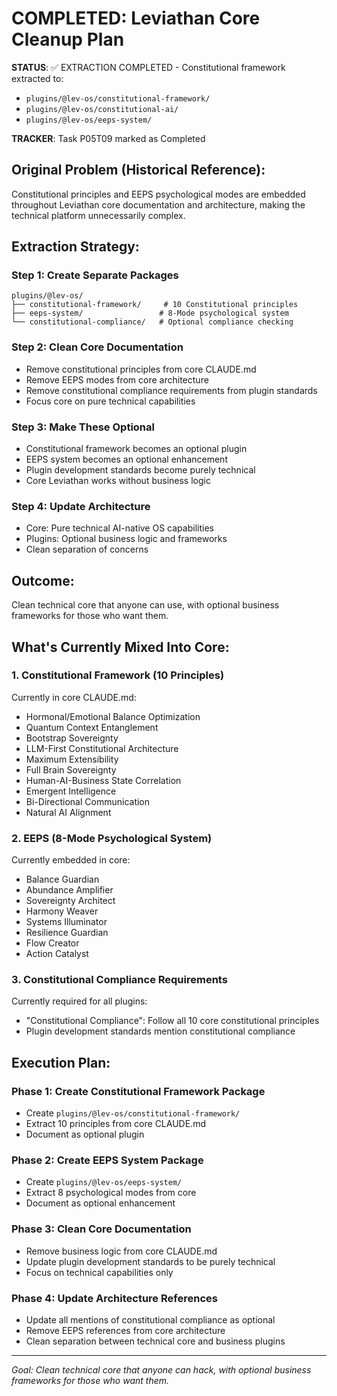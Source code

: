 # COMPLETED: Leviathan Core Cleanup Plan

**STATUS**: ✅ EXTRACTION COMPLETED - Constitutional framework extracted to:
- `plugins/@lev-os/constitutional-framework/`
- `plugins/@lev-os/constitutional-ai/`  
- `plugins/@lev-os/eeps-system/`

**TRACKER**: Task P05T09 marked as Completed

## Original Problem (Historical Reference):
Constitutional principles and EEPS psychological modes are embedded throughout Leviathan core documentation and architecture, making the technical platform unnecessarily complex.

## Extraction Strategy:

### Step 1: Create Separate Packages
```
plugins/@lev-os/
├── constitutional-framework/     # 10 Constitutional principles
├── eeps-system/                 # 8-Mode psychological system  
└── constitutional-compliance/   # Optional compliance checking
```

### Step 2: Clean Core Documentation
- Remove constitutional principles from core CLAUDE.md
- Remove EEPS modes from core architecture  
- Remove constitutional compliance requirements from plugin standards
- Focus core on pure technical capabilities

### Step 3: Make These Optional
- Constitutional framework becomes an optional plugin
- EEPS system becomes an optional enhancement
- Plugin development standards become purely technical
- Core Leviathan works without business logic

### Step 4: Update Architecture
- Core: Pure technical AI-native OS capabilities
- Plugins: Optional business logic and frameworks
- Clean separation of concerns

## Outcome:
Clean technical core that anyone can use, with optional business frameworks for those who want them.

## What's Currently Mixed Into Core:

### 1. **Constitutional Framework** (10 Principles)
Currently in core CLAUDE.md:
- Hormonal/Emotional Balance Optimization
- Quantum Context Entanglement  
- Bootstrap Sovereignty
- LLM-First Constitutional Architecture
- Maximum Extensibility
- Full Brain Sovereignty
- Human-AI-Business State Correlation
- Emergent Intelligence
- Bi-Directional Communication
- Natural AI Alignment

### 2. **EEPS (8-Mode Psychological System)**
Currently embedded in core:
- Balance Guardian
- Abundance Amplifier  
- Sovereignty Architect
- Harmony Weaver
- Systems Illuminator
- Resilience Guardian
- Flow Creator
- Action Catalyst

### 3. **Constitutional Compliance Requirements**
Currently required for all plugins:
- "Constitutional Compliance": Follow all 10 core constitutional principles
- Plugin development standards mention constitutional compliance

## Execution Plan:

### Phase 1: Create Constitutional Framework Package
- Create `plugins/@lev-os/constitutional-framework/`
- Extract 10 principles from core CLAUDE.md
- Document as optional plugin

### Phase 2: Create EEPS System Package  
- Create `plugins/@lev-os/eeps-system/`
- Extract 8 psychological modes from core
- Document as optional enhancement

### Phase 3: Clean Core Documentation
- Remove business logic from core CLAUDE.md
- Update plugin development standards to be purely technical
- Focus on technical capabilities only

### Phase 4: Update Architecture References
- Update all mentions of constitutional compliance as optional
- Remove EEPS references from core architecture
- Clean separation between technical core and business plugins

---

*Goal: Clean technical core that anyone can hack, with optional business frameworks for those who want them.*